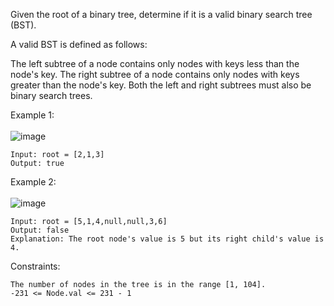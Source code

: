 Given the root of a binary tree, determine if it is a valid binary search tree (BST).

A valid BST is defined as follows:

The left subtree of a node contains only nodes with keys less than the node's key.
The right subtree of a node contains only nodes with keys greater than the node's key.
Both the left and right subtrees must also be binary search trees.
 

Example 1: \
\
![image](https://user-images.githubusercontent.com/86098096/184810301-8e11d7cb-af00-4892-bf61-fd764c97a0a2.png)


 ```
Input: root = [2,1,3]
Output: true
```
Example 2: \
\
![image](https://user-images.githubusercontent.com/86098096/184810664-5834a9da-8dc3-42b7-b727-4ab02e70fe26.png)

```
Input: root = [5,1,4,null,null,3,6]
Output: false
Explanation: The root node's value is 5 but its right child's value is 4.
 ```

Constraints:
```
The number of nodes in the tree is in the range [1, 104].
-231 <= Node.val <= 231 - 1
```
